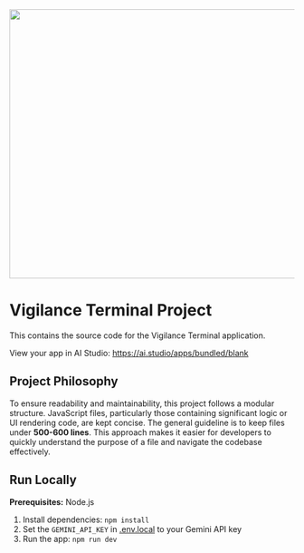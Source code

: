 <div align="center">
<img width="1200" height="475" alt="GHBanner" src="https://github.com/user-attachments/assets/0aa67016-6eaf-458a-adb2-6e31a0763ed6" />
</div>

# Vigilance Terminal Project

This contains the source code for the Vigilance Terminal application.

View your app in AI Studio: https://ai.studio/apps/bundled/blank

## Project Philosophy

To ensure readability and maintainability, this project follows a modular structure. JavaScript files, particularly those containing significant logic or UI rendering code, are kept concise. The general guideline is to keep files under **500-600 lines**. This approach makes it easier for developers to quickly understand the purpose of a file and navigate the codebase effectively.

## Run Locally

**Prerequisites:**  Node.js


1. Install dependencies:
   `npm install`
2. Set the `GEMINI_API_KEY` in [.env.local](.env.local) to your Gemini API key
3. Run the app:
   `npm run dev`